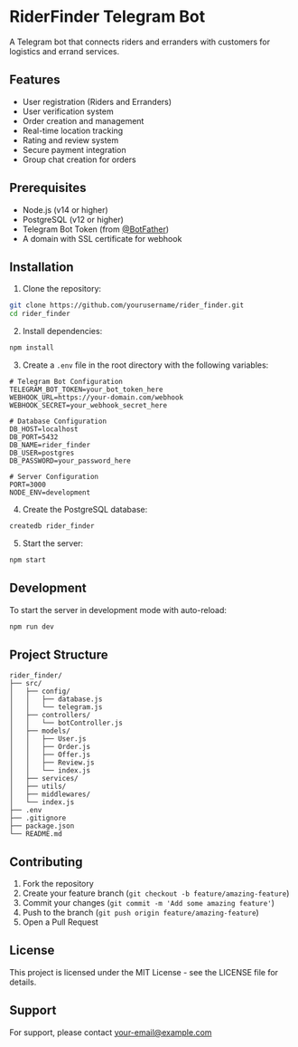# RiderFinder Telegram Bot

A Telegram bot that connects riders and erranders with customers for logistics and errand services.

## Features

- User registration (Riders and Erranders)
- User verification system
- Order creation and management
- Real-time location tracking
- Rating and review system
- Secure payment integration
- Group chat creation for orders

## Prerequisites

- Node.js (v14 or higher)
- PostgreSQL (v12 or higher)
- Telegram Bot Token (from [@BotFather](https://t.me/botfather))
- A domain with SSL certificate for webhook

## Installation

1. Clone the repository:
```bash
git clone https://github.com/yourusername/rider_finder.git
cd rider_finder
```

2. Install dependencies:
```bash
npm install
```

3. Create a `.env` file in the root directory with the following variables:
```env
# Telegram Bot Configuration
TELEGRAM_BOT_TOKEN=your_bot_token_here
WEBHOOK_URL=https://your-domain.com/webhook
WEBHOOK_SECRET=your_webhook_secret_here

# Database Configuration
DB_HOST=localhost
DB_PORT=5432
DB_NAME=rider_finder
DB_USER=postgres
DB_PASSWORD=your_password_here

# Server Configuration
PORT=3000
NODE_ENV=development
```

4. Create the PostgreSQL database:
```bash
createdb rider_finder
```

5. Start the server:
```bash
npm start
```

## Development

To start the server in development mode with auto-reload:
```bash
npm run dev
```

## Project Structure

```
rider_finder/
├── src/
│   ├── config/
│   │   ├── database.js
│   │   └── telegram.js
│   ├── controllers/
│   │   └── botController.js
│   ├── models/
│   │   ├── User.js
│   │   ├── Order.js
│   │   ├── Offer.js
│   │   ├── Review.js
│   │   └── index.js
│   ├── services/
│   ├── utils/
│   ├── middlewares/
│   └── index.js
├── .env
├── .gitignore
├── package.json
└── README.md
```

## Contributing

1. Fork the repository
2. Create your feature branch (`git checkout -b feature/amazing-feature`)
3. Commit your changes (`git commit -m 'Add some amazing feature'`)
4. Push to the branch (`git push origin feature/amazing-feature`)
5. Open a Pull Request

## License

This project is licensed under the MIT License - see the LICENSE file for details.

## Support

For support, please contact [your-email@example.com](mailto:your-email@example.com) 
